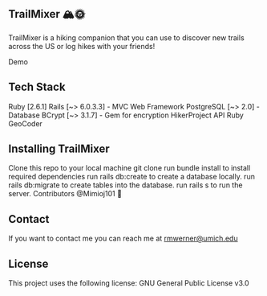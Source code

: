 ## TrailMixer 🏔🌞
TrailMixer is a hiking companion that you can use to discover new trails across the US or log hikes with your friends!

Demo

## Tech Stack
Ruby [2.6.1]
Rails [~> 6.0.3.3] - MVC Web Framework
PostgreSQL [~> 2.0] - Database
BCrypt [~> 3.1.7] - Gem for encryption
HikerProject API
Ruby GeoCoder

## Installing TrailMixer
Clone this repo to your local machine git clone
run bundle install to install required dependencies
run rails db:create to create a database locally.
run rails db:migrate to create tables into the database.
run rails s to run the server.
Contributors
@Mimioj101 🐛

## Contact
If you want to contact me you can reach me at rmwerner@umich.edu

## License
This project uses the following license: GNU General Public License v3.0

